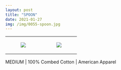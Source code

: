 ```yaml
---
layout: post
title: "SPOON"
date: 2021-01-27
img: /img/0055-spoon.jpg
---
```




<table style="width:100%;"><tr><td style="vertical-align:top;">
      <figure class="tmblr-full" data-orig-height="2048" data-orig-width="1365" data-orig-src="https://concertshirts.netlify.app/shirts/0055/0055-01.jpg"><img src="https://64.media.tumblr.com/648c45cf8d9c2fc9ce1a1c732417ade2/4f4c92e442ccc0a1-f3/s540x810/8571ace444561e453b9d252c796c57d680681ed0.jpg" data-orig-height="2048" data-orig-width="1365" data-orig-src="https://concertshirts.netlify.app/shirts/0055/0055-01.jpg"/></figure></td>
    <td style="vertical-align:top;">
      <figure class="tmblr-full" data-orig-height="2048" data-orig-width="1365" data-orig-src="https://concertshirts.netlify.app/shirts/0055/0055-02.jpg"><img src="https://64.media.tumblr.com/7f5815c4f431e1c9e41a07c64f1a5325/4f4c92e442ccc0a1-a5/s540x810/56614f810123c61440583268fbc3a30f2d1b1e5b.jpg" data-orig-height="2048" data-orig-width="1365" data-orig-src="https://concertshirts.netlify.app/shirts/0055/0055-02.jpg"/></figure></td>
  </tr></table><p>
  MEDIUM | 100% Combed Cotton | American Apparel
</p>
